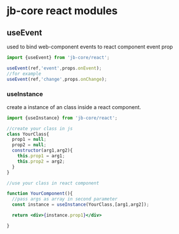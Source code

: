 # jb-core react modules

## useEvent

used to bind web-component events to react component event prop

```jsx
import {useEvent} from 'jb-core/react';

useEvent(ref,'event',props.onEvent);
//for example
useEvent(ref,'change',props.onChange);
```

### useInstance

create a instance of an class inside a react component.

```jsx
import {useInstance} from 'jb-core/react';

//create your class in js 
class YourClass{
  prop1 = null;
  prop2 = null;
  constructor(arg1,arg2){
    this.prop1 = arg1;
    this.prop2 = arg2;
  }
}

//use your class in react component

function YourComponent(){
  //pass args as array in second parameter
  const instance = useInstance(YourClass,[arg1,arg2]);

  return <div>{instance.prop1}</div>

}


```